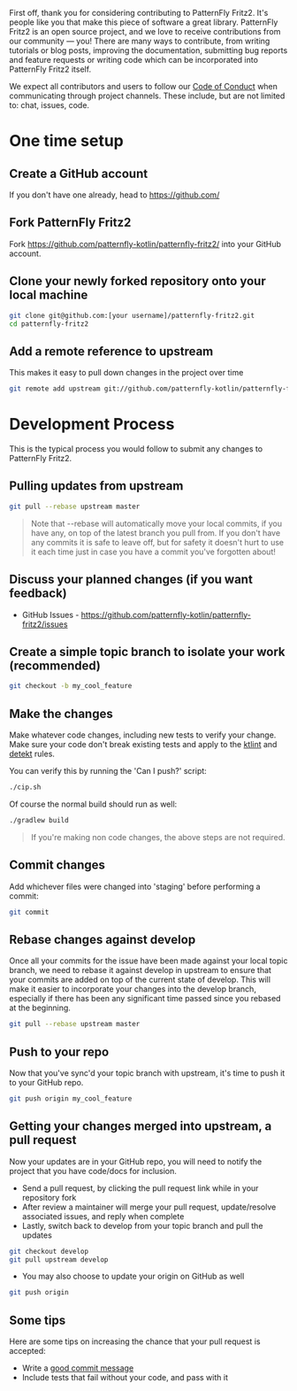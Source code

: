 First off, thank you for considering contributing to PatternFly Fritz2. It's people like you that make this piece of software a great library. PatternFly Fritz2 is an open source project, and we love to receive contributions from our community — you! There are many ways to contribute, from writing tutorials or blog posts, improving the documentation, submitting bug reports and feature requests or writing code which can be incorporated into PatternFly Fritz2 itself.

We expect all contributors and users to follow our [Code of Conduct](CODE_OF_CONDUCT.md) when communicating through project channels. These include, but are not limited to: chat, issues, code.

# One time setup

## Create a GitHub account

If you don't have one already, head to https://github.com/

## Fork PatternFly Fritz2

Fork https://github.com/patternfly-kotlin/patternfly-fritz2/ into your GitHub account.

## Clone your newly forked repository onto your local machine

```bash
git clone git@github.com:[your username]/patternfly-fritz2.git
cd patternfly-fritz2
```

## Add a remote reference to upstream

This makes it easy to pull down changes in the project over time

```bash
git remote add upstream git://github.com/patternfly-kotlin/patternfly-fritz2.git
```

# Development Process

This is the typical process you would follow to submit any changes to PatternFly Fritz2.

## Pulling updates from upstream

```bash
git pull --rebase upstream master
```

> Note that --rebase will automatically move your local commits, if you have
> any, on top of the latest branch you pull from.
> If you don't have any commits it is safe to leave off, but for safety it
> doesn't hurt to use it each time just in case you have a commit you've
> forgotten about!

## Discuss your planned changes (if you want feedback)

* GitHub Issues - https://github.com/patternfly-kotlin/patternfly-fritz2/issues

## Create a simple topic branch to isolate your work (recommended)

```bash
git checkout -b my_cool_feature
```

## Make the changes

Make whatever code changes, including new tests to verify your change. Make sure your code don't break existing tests and apply to the [ktlint](https://ktlint.github.io/#rules) and [detekt](config/detekt/detekt.yml) rules. 

You can verify this by running the 'Can I push?' script:

```bash
./cip.sh
```

Of course the normal build should run as well:

```bash
./gradlew build
```

> If you're making non code changes, the above steps are not required.

## Commit changes

Add whichever files were changed into 'staging' before performing a commit:

```bash
git commit
```

## Rebase changes against develop

Once all your commits for the issue have been made against your local topic branch, we need to rebase it against develop in upstream to ensure that your commits are added on top of the current state of develop. This will make it easier to incorporate your changes into the develop branch, especially if there has been any significant time passed since you rebased at the beginning.

```bash
git pull --rebase upstream master
```

## Push to your repo

Now that you've sync'd your topic branch with upstream, it's time to push it to your GitHub repo. 

```bash
git push origin my_cool_feature
```

## Getting your changes merged into upstream, a pull request

Now your updates are in your GitHub repo, you will need to notify the project that you have code/docs for inclusion.

* Send a pull request, by clicking the pull request link while in your repository fork
* After review a maintainer will merge your pull request, update/resolve associated issues, and reply when complete
* Lastly, switch back to develop from your topic branch and pull the updates

```bash
git checkout develop
git pull upstream develop
```

* You may also choose to update your origin on GitHub as well

```bash
git push origin
```

## Some tips

Here are some tips on increasing the chance that your pull request is accepted:

* Write a [good commit message](http://tbaggery.com/2008/04/19/a-note-about-git-commit-messages.html)
* Include tests that fail without your code, and pass with it
